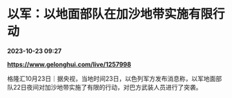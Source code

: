 # 以军：以地面部队在加沙地带实施有限行动

**2023-10-23 09:27**

**https://www.gelonghui.com/live/1257998**

格隆汇10月23日｜据央视，当地时间23日，以色列军方发布消息称，以军地面部队22日夜间对加沙地带实施了有限的行动，对巴方武装人员进行了突袭。